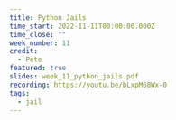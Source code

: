 ```yaml
---
title: Python Jails
time_start: 2022-11-11T00:00:00.000Z
time_close: ""
week_number: 11
credit:
  - Pete
featured: true
slides: week_11_python_jails.pdf
recording: https://youtu.be/bLxpM68Wx-0
tags:
  - jail
---
```

